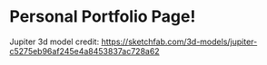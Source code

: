 # Personal Portfolio Page!

Jupiter 3d model credit: https://sketchfab.com/3d-models/jupiter-c5275eb96af245e4a8453837ac728a62
 
